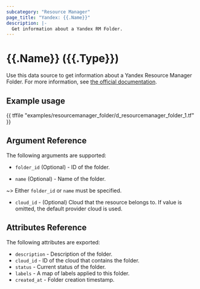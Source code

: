 ```yaml
---
subcategory: "Resource Manager"
page_title: "Yandex: {{.Name}}"
description: |-
  Get information about a Yandex RM Folder.
---
```


# {{.Name}} ({{.Type}})

Use this data source to get information about a Yandex Resource Manager Folder. For more information, see [the official documentation](https://yandex.cloud/docs/resource-manager/concepts/resources-hierarchy#folder).

## Example usage

{{ tffile "examples/resourcemanager_folder/d_resourcemanager_folder_1.tf" }}

## Argument Reference

The following arguments are supported:

* `folder_id` (Optional) - ID of the folder.

* `name` (Optional) - Name of the folder.

~> Either `folder_id` or `name` must be specified.

* `cloud_id` - (Optional) Cloud that the resource belongs to. If value is omitted, the default provider cloud is used.

## Attributes Reference

The following attributes are exported:

* `description` - Description of the folder.
* `cloud_id` - ID of the cloud that contains the folder.
* `status` - Current status of the folder.
* `labels` - A map of labels applied to this folder.
* `created_at` - Folder creation timestamp.
